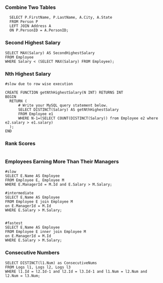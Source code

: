 ### Combine Two Tables
```
  SELECT P.FirstName, P.LastName, A.City, A.State
  FROM Person P
  LEFT JOIN Address A
  ON P.PersonID = A.PersonID;
```

### Second Highest Salary
```
SELECT MAX(Salary) AS SecondHighestSalary 
FROM Employee
WHERE Salary < (SELECT MAX(Salary) FROM Employee);
```

### Nth Highest Salary
```
#slow due to row wise execution

CREATE FUNCTION getNthHighestSalary(N INT) RETURNS INT
BEGIN
  RETURN (
      # Write your MySQL query statement below.
      SELECT DISTINCT(Salary) AS getNthHighestSalary
      FROM Employee e1
      WHERE N-1=(SELECT COUNT(DISTINCT(Salary)) from Employee e2 where e2.salary > e1.salary)
  );
END
```



### Rank Scores

```

```

### Employees Earning More Than Their Managers  
```
#slow
SELECT E.Name AS Employee
FROM Employee E, Employee M
WHERE E.ManagerId = M.Id and E.Salary > M.Salary;

#intermediate
SELECT E.Name AS Employee
FROM Employee E join Employee M
on E.ManagerId = M.Id 
WHERE E.Salary > M.Salary;


#fastest
SELECT E.Name AS Employee
FROM Employee E inner join Employee M
on E.ManagerId = M.Id 
WHERE E.Salary > M.Salary;
```


### Consecutive Numbers
```
SELECT DISTINCT(l1.Num) as ConsecutiveNums
FROM Logs l1, Logs l2, Logs l3
WHERE l1.Id = l2.Id-1 and l2.Id = l3.Id-1 and l1.Num = l2.Num and l2.Num = l3.Num; 
```
